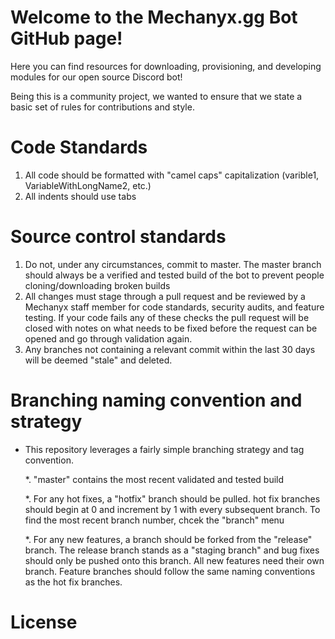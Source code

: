 # Welcome to the Mechanyx.gg Bot GitHub page!
Here you can find resources for downloading, provisioning, and developing modules for our open source Discord bot!

Being this is a community project, we wanted to ensure that we state a basic set of rules for contributions and style.

# Code Standards
1. All code should be formatted with "camel caps" capitalization (varible1, VariableWithLongName2, etc.)
2. All indents should use tabs

# Source control standards
1. Do not, under any circumstances, commit to master. The master branch should always be a verified and tested build of the bot to prevent people cloning/downloading broken builds
2. All changes must stage through a pull request and be reviewed by a Mechanyx staff member  for code standards, security audits, and feature testing. If your code fails any of these checks the pull request will be closed with notes on what needs to be fixed before the request can be opened and go through validation again.
3. Any branches not containing a relevant commit within the last 30 days will be deemed "stale" and deleted.

# Branching naming convention and strategy

* This repository leverages a fairly simple branching strategy and tag convention.

  *. "master" contains the most recent validated and tested build
  
  *. For any hot fixes, a "hotfix" branch should be pulled. hot fix branches should begin at 0 and increment by 1 with every subsequent branch. To find the most recent branch number,  chcek the "branch" menu
  
  *. For any new features, a branch should be forked from the "release" branch. The release branch stands as a "staging branch" and bug fixes should only be pushed onto this branch. All new features need their own branch. Feature branches should follow the same naming conventions as the hot fix branches.

# License
